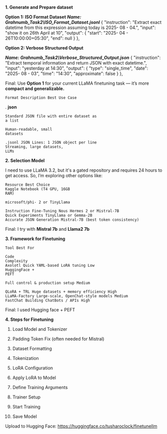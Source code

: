 **1. Generate and Prepare dataset**

**Option 1: ISO Format Dataset**
**_Name: Grahnumb_Task2\ISO_Format_Dataset.jsonl_**
{
"instruction": "Extract exact datetime from this expression assuming
today is 2025- 08 - 04.",
"input": "show it on 26th April at 10",
"output": {
"start": "2025- 04 - 26T10:00:00+05:30",
"end": null
}
},

**Option 2: Verbose Structured Output**

**_Name: Grahnumb_Task2\Verbose_Structured_Output.json_**
{
"instruction": "Extract temporal information and return JSON with
exact datetime.",
"input": "yesterday at 14:30",
"output": {
"type": "single_time",
"date": "2025- 08 - 03",
"time": "14:30",
"approximate": false
}
},

Final: Use **Option 1** for your current LLaMA finetuning task — it’s more
**compact and generalizable.**

```
Format Description Best Use Case
```
. **json**

```
Standard JSON file with entire dataset as
a list
```
```
Human-readable, small
datasets
```
```
.jsonl JSON Lines: 1 JSON object per line
Streaming, large datasets,
LLMs
```

**2. Selection Model**

I need to use LLaMA 3.2, but it's a gated repository and requires 24 hours
to get access. So, I’m exploring other options like:

```
Resource Best Choice
Kaggle Notebook (T4 GPU, 16GB
RAM)
```
```
microsoft/phi- 2 or TinyLlama
```
```
Instruction Fine-Tuning Nous Hermes 2 or Mistral-7B
Quick Experiments TinyLlama or Gemma-2B
Accurate JSON Generation Mistral-7B (best token consistency)
```
Final: I try with **Mistral 7b** and **Llama2 7b**

**3. Framework for Finetuning**

```
Tool Best For
```
```
Code
Complexity
Axolotl Quick YAML-based LoRA tuning Low
HuggingFace +
PEFT
```
```
Full control & production setup Medium
```
```
QLoRA + TRL Huge datasets + memory efficiency High
LLaMA-Factory Large-scale, OpenChat-style models Medium
FastChat Building ChatBots / APIs High
```
Final: I used Hugging face + PEFT

**4. Steps for Finetuning**
1. Load Model and Tokenizer
2. Padding Token Fix (often needed for Mistral)
3. Dataset Formatting
4. Tokenization
5. LoRA Configuration
6. Apply LoRA to Model
7. Define Training Arguments
8. Trainer Setup


9. Start Training
10. Save Model

Upload to Hugging Face:
https://huggingface.co/tusharoclock/finetunellm
